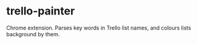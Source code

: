 # trello-painter
Chrome extension. Parses key words in Trello list names, and colours lists background by them.
